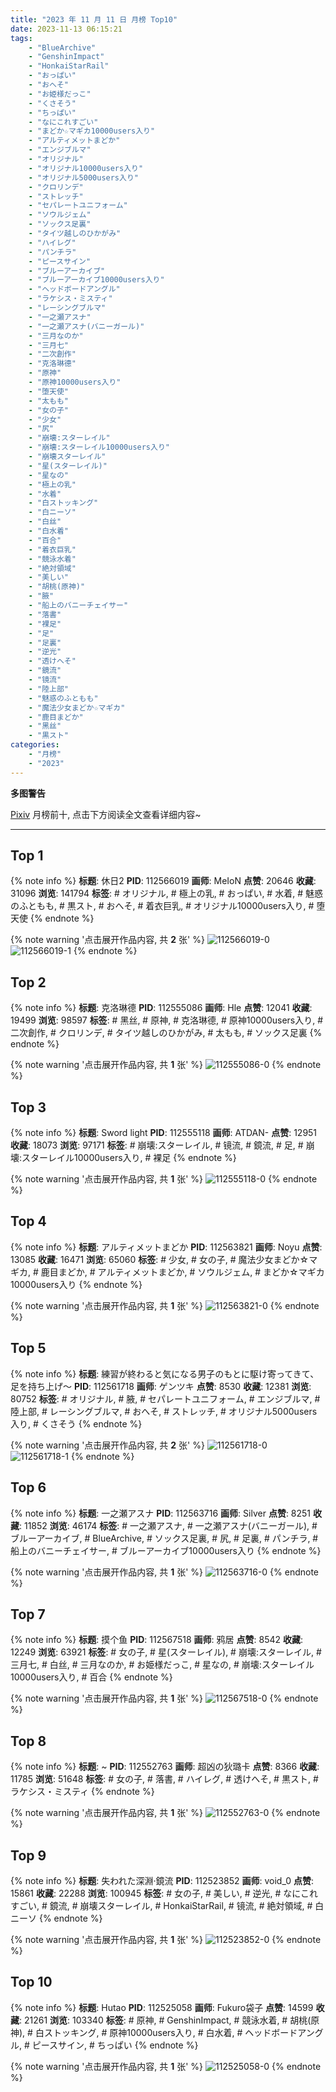 ```yaml
---
title: "2023 年 11 月 11 日 月榜 Top10"
date: 2023-11-13 06:15:21
tags:
    - "BlueArchive"
    - "GenshinImpact"
    - "HonkaiStarRail"
    - "おっぱい"
    - "おへそ"
    - "お姫様だっこ"
    - "くさそう"
    - "ちっぱい"
    - "なにこれすごい"
    - "まどか☆マギカ10000users入り"
    - "アルティメットまどか"
    - "エンジブルマ"
    - "オリジナル"
    - "オリジナル10000users入り"
    - "オリジナル5000users入り"
    - "クロリンデ"
    - "ストレッチ"
    - "セパレートユニフォーム"
    - "ソウルジェム"
    - "ソックス足裏"
    - "タイツ越しのひかがみ"
    - "ハイレグ"
    - "パンチラ"
    - "ピースサイン"
    - "ブルーアーカイブ"
    - "ブルーアーカイブ10000users入り"
    - "ヘッドボードアングル"
    - "ラケシス・ミスティ"
    - "レーシングブルマ"
    - "一之瀬アスナ"
    - "一之瀬アスナ(バニーガール)"
    - "三月なのか"
    - "三月七"
    - "二次創作"
    - "克洛琳德"
    - "原神"
    - "原神10000users入り"
    - "堕天使"
    - "太もも"
    - "女の子"
    - "少女"
    - "尻"
    - "崩壊:スターレイル"
    - "崩壊:スターレイル10000users入り"
    - "崩壊スターレイル"
    - "星(スターレイル)"
    - "星なの"
    - "極上の乳"
    - "水着"
    - "白ストッキング"
    - "白ニーソ"
    - "白丝"
    - "白水着"
    - "百合"
    - "着衣巨乳"
    - "競泳水着"
    - "絶対領域"
    - "美しい"
    - "胡桃(原神)"
    - "腋"
    - "船上のバニーチェイサー"
    - "落書"
    - "裸足"
    - "足"
    - "足裏"
    - "逆光"
    - "透けへそ"
    - "鏡流"
    - "镜流"
    - "陸上部"
    - "魅惑のふともも"
    - "魔法少女まどか☆マギカ"
    - "鹿目まどか"
    - "黑丝"
    - "黒スト"
categories:
    - "月榜"
    - "2023"
---
```


<i class="fa fa-triangle-exclamation"></i>**多图警告**<i class="fa fa-triangle-exclamation"></i>

[Pixiv](https://www.pixiv.net/) 月榜前十, 点击下方阅读全文查看详细内容~

<!-- more -->

---

## Top 1

{% note info %}
**标题**: 休日2
**PID**: 112566019 **画师**: MeIoN
**点赞**: 20646 **收藏**: 31096 **浏览**: 141794
**标签**: # オリジナル, # 極上の乳, # おっぱい, # 水着, # 魅惑のふともも, # 黒スト, # おへそ, # 着衣巨乳, # オリジナル10000users入り, # 堕天使
{% endnote %}

{% note warning '点击展开作品内容, 共 **2** 张' %}
![112566019-0](https://i.pixiv.re/img-original/img/2023/10/15/20/24/53/112566019_p0.jpg)
![112566019-1](https://i.pixiv.re/img-original/img/2023/10/15/20/24/53/112566019_p1.jpg)
{% endnote %}

## Top 2

{% note info %}
**标题**: 克洛琳德
**PID**: 112555086 **画师**: Hle
**点赞**: 12041 **收藏**: 19499 **浏览**: 98597
**标签**: # 黑丝, # 原神, # 克洛琳德, # 原神10000users入り, # 二次創作, # クロリンデ, # タイツ越しのひかがみ, # 太もも, # ソックス足裏
{% endnote %}

{% note warning '点击展开作品内容, 共 **1** 张' %}
![112555086-0](https://i.pixiv.re/img-original/img/2023/10/15/01/06/33/112555086_p0.jpg)
{% endnote %}

## Top 3

{% note info %}
**标题**: Sword light
**PID**: 112555118 **画师**: ATDAN-
**点赞**: 12951 **收藏**: 18073 **浏览**: 97171
**标签**: # 崩壊:スターレイル, # 镜流, # 鏡流, # 足, # 崩壊:スターレイル10000users入り, # 裸足
{% endnote %}

{% note warning '点击展开作品内容, 共 **1** 张' %}
![112555118-0](https://i.pixiv.re/img-original/img/2023/10/15/01/08/17/112555118_p0.jpg)
{% endnote %}

## Top 4

{% note info %}
**标题**: アルティメットまどか
**PID**: 112563821 **画师**: Noyu
**点赞**: 13085 **收藏**: 16471 **浏览**: 65060
**标签**: # 少女, # 女の子, # 魔法少女まどか☆マギカ, # 鹿目まどか, # アルティメットまどか, # ソウルジェム, # まどか☆マギカ10000users入り
{% endnote %}

{% note warning '点击展开作品内容, 共 **1** 张' %}
![112563821-0](https://i.pixiv.re/img-original/img/2023/10/15/11/12/47/112563821_p0.jpg)
{% endnote %}

## Top 5

{% note info %}
**标题**: 練習が終わると気になる男子のもとに駆け寄ってきて、足を持ち上げ～
**PID**: 112561718 **画师**: ゲンツキ
**点赞**: 8530 **收藏**: 12381 **浏览**: 80752
**标签**: # オリジナル, # 腋, # セパレートユニフォーム, # エンジブルマ, # 陸上部, # レーシングブルマ, # おへそ, # ストレッチ, # オリジナル5000users入り, # くさそう
{% endnote %}

{% note warning '点击展开作品内容, 共 **2** 张' %}
![112561718-0](https://i.pixiv.re/img-original/img/2023/10/15/09/03/17/112561718_p0.jpg)
![112561718-1](https://i.pixiv.re/img-original/img/2023/10/15/09/03/17/112561718_p1.jpg)
{% endnote %}

## Top 6

{% note info %}
**标题**: 一之瀬アスナ
**PID**: 112563716 **画师**: Silver
**点赞**: 8251 **收藏**: 11852 **浏览**: 46174
**标签**: # 一之瀬アスナ, # 一之瀬アスナ(バニーガール), # ブルーアーカイブ, # BlueArchive, # ソックス足裏, # 尻, # 足裏, # パンチラ, # 船上のバニーチェイサー, # ブルーアーカイブ10000users入り
{% endnote %}

{% note warning '点击展开作品内容, 共 **1** 张' %}
![112563716-0](https://i.pixiv.re/img-original/img/2023/10/15/11/06/59/112563716_p0.jpg)
{% endnote %}

## Top 7

{% note info %}
**标题**: 摸个鱼
**PID**: 112567518 **画师**: 鸦居
**点赞**: 8542 **收藏**: 12249 **浏览**: 63921
**标签**: # 女の子, # 星(スターレイル), # 崩壊:スターレイル, # 三月七, # 白丝, # 三月なのか, # お姫様だっこ, # 星なの, # 崩壊:スターレイル10000users入り, # 百合
{% endnote %}

{% note warning '点击展开作品内容, 共 **1** 张' %}
![112567518-0](https://i.pixiv.re/img-original/img/2023/10/15/14/08/30/112567518_p0.jpg)
{% endnote %}

## Top 8

{% note info %}
**标题**: ~
**PID**: 112552763 **画师**: 超凶の狄璐卡
**点赞**: 8366 **收藏**: 11785 **浏览**: 51648
**标签**: # 女の子, # 落書, # ハイレグ, # 透けへそ, # 黒スト, # ラケシス・ミスティ
{% endnote %}

{% note warning '点击展开作品内容, 共 **1** 张' %}
![112552763-0](https://i.pixiv.re/img-original/img/2023/10/15/00/00/08/112552763_p0.jpg)
{% endnote %}

## Top 9

{% note info %}
**标题**: 失われた深淵·鏡流
**PID**: 112523852 **画师**: void_0
**点赞**: 15861 **收藏**: 22288 **浏览**: 100945
**标签**: # 女の子, # 美しい, # 逆光, # なにこれすごい, # 鏡流, # 崩壊スターレイル, # HonkaiStarRail, # 镜流, # 絶対領域, # 白ニーソ
{% endnote %}

{% note warning '点击展开作品内容, 共 **1** 张' %}
![112523852-0](https://i.pixiv.re/img-original/img/2023/10/14/00/00/16/112523852_p0.jpg)
{% endnote %}

## Top 10

{% note info %}
**标题**: Hutao
**PID**: 112525058 **画师**: Fukuro袋子
**点赞**: 14599 **收藏**: 21261 **浏览**: 103340
**标签**: # 原神, # GenshinImpact, # 競泳水着, # 胡桃(原神), # 白ストッキング, # 原神10000users入り, # 白水着, # ヘッドボードアングル, # ピースサイン, # ちっぱい
{% endnote %}

{% note warning '点击展开作品内容, 共 **1** 张' %}
![112525058-0](https://i.pixiv.re/img-original/img/2023/10/20/18/06/08/112525058_p0.jpg)
{% endnote %}

